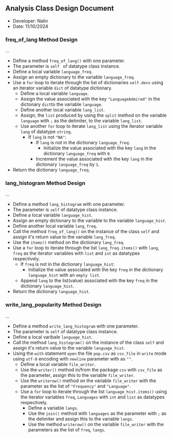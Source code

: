 ## Analysis Class Design Document
- Developer: Nalin
- Date: 11/10/2024

### freq_of_lang Method Design
...
- Define a method `freq_of_lang()` with one parameter.
- The parameter is `self ` of datatype class instance.
- Define a local variable `language_freq`.
- Assign an empty dictionary to the variable `language_freq`.
- Use a `for` loop to iterate through the list of dictionaries `self.devs` using an iterator variable `dict` of datatype dictionary.
    - Define a local variable `language`.
    - Assign the value associated with the key `"LanguageAdmired"` in the dictonary `dict`to the variable `language`.
    - Define another local variable `lang_list`.
    - Assign, the `list` produced by using the `split` method on the variable `language` with `;` as the delimiter, to the variable `lang_list`.
    - Use another `for` loop to iterate `lang_list` using the iterator variable `lang` of datatype `string`.
        - If `lang` is not `"NA"`:
            - If `lang` is not in the dictionary `language_freq`:
                - Initialize the value associated with the key `lang` in the dictionary `language_freq` with `0`.
            - Increment the value associated with the key `lang` in the dictionary `language_freq` by `1`.
- Return the dictionary `language_freq`.


### lang_histogram Method Design
...
- Define a method `lang_histogram` with one parameter.
- The parameter is `self` of datatype class instance.
- Define a local variable `language_hist`.
- Assign an empty dictionary to the variable to the variable `language_hist`.
- Define another local variable `lang_freq`.
- Call the method `freq_of_lang()` on the instance of the class `self` and assign it's return value to the variable `lang_freq`.
- Use the `items()` method on the dictionary `lang_freq`.
- Use a `for` loop to iterate through the list `lang_freq.items()` with `lang`, `freq` as the iterator variables with `list` and `int` as datatypes respectively.
    - If `freq` is not in the dictionary `language_hist`:
        - Initialize the value associated with the key `freq` in the dictionary `language_hist` with an `empty list`.
    - Append `lang` to the list(value) associated with the key `freq` in the dictionary `language_hist`.
- Return the dictionary `language_hist`.

### write_lang_popularity Method Design
...
- Define a method `write_lang_histogram` with one parameter.
- The parameter is `self` of datatype class instance.
- Define a local varibale `language_hist`.
- Call the method `lang_histogram()` on the instance of the class `self` and assign it's return value to the variable `language_hist`.
- Using the `with` statement `open` the file `pop.csv` as `csv_file` in `write` mode using `utf-8` encoding with `newline` parameter with as `""`.
    - Define a local variable `file_writer`.
    - Use the `writer()` method in/from the package `csv` with `csv_file` as the parameter, assign this to the variable `file_writer`.
    - Use the `writerow()` method on the variable `file_writer` with the parameter as the list of `"Frequency"` and `"Language"`.
    - Use a `for` loop to iterate through the list `language_hist.items()` using the iterator variables `freq`, `Languages` with `int` and `list` as datatypes respectively.
        - Define a variable `langs`.
        - Use the `join()` method with `languages` as the parameter with `;` as the delimiter and assign this to the variable `langs`.
        - Use the method `writerow()` on the variable `file_writer` with the parameters as the list of `freq`, `langs`.

